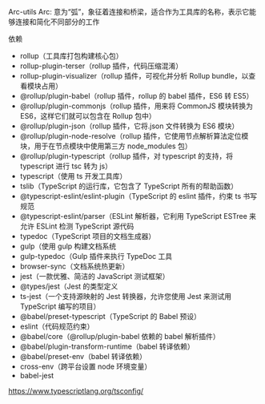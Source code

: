
Arc-utils
Arc: 意为“弧”，象征着连接和桥梁，适合作为工具库的名称，表示它能够连接和简化不同部分的工作

依赖
- rollup（工具库打包构建核心包）
- rollup-plugin-terser（rollup 插件，代码压缩混淆）
- rollup-plugin-visualizer（rollup 插件，可视化并分析 Rollup bundle，以查看模块占用）
- @rollup/plugin-babel（rollup 插件，rollup 的 babel 插件，ES6 转 ES5）
- @rollup/plugin-commonjs（rollup 插件，用来将 CommonJS 模块转换为 ES6，这样它们就可以包含在 Rollup 包中）
- @rollup/plugin-json（rollup 插件，它将.json 文件转换为 ES6 模块）
- @rollup/plugin-node-resolve（rollup 插件，它使用节点解析算法定位模块，用于在节点模块中使用第三方 node_modules 包）
- @rollup/plugin-typescript（rollup 插件，对 typescript 的支持，将 typescript 进行 tsc 转为 js）
- typescript（使用 ts 开发工具库）
- tslib（TypeScript 的运行库，它包含了 TypeScript 所有的帮助函数）
- @typescript-eslint/eslint-plugin（TypeScript 的 eslint 插件，约束 ts 书写规范
- @typescript-eslint/parser（ESLint 解析器，它利用 TypeScript ESTree 来允许 ESLint 检测 TypeScript 源代码
- typedoc（TypeScript 项目的文档生成器）
-  gulp（使用 gulp 构建文档系统
- gulp-typedoc（Gulp 插件来执行 TypeDoc 工具
- browser-sync（文档系统热更新）
- jest（一款优雅、简洁的 JavaScript 测试框架）
- @types/jest（Jest 的类型定义
- ts-jest（一个支持源映射的 Jest 转换器，允许您使用 Jest 来测试用 TypeScript 编写的项目）
- @babel/preset-typescript（TypeScript 的 Babel 预设）
- eslint（代码规范约束）
- @babel/core（@rollup/plugin-babel 依赖的 babel 解析插件）
- @babel/plugin-transform-runtime（babel 转译依赖）
- @babel/preset-env（babel 转译依赖）
- cross-env（跨平台设置 node 环境变量）
- babel-jest

https://www.typescriptlang.org/tsconfig/